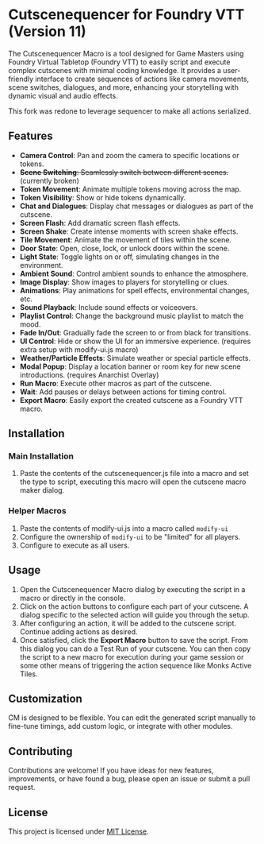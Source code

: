# Cutscenequencer for Foundry VTT (Version 11)

The Cutscenequencer Macro  is a tool designed for Game Masters using Foundry Virtual Tabletop (Foundry VTT) to easily script and execute complex cutscenes with minimal coding knowledge. It provides a user-friendly interface to create sequences of actions like camera movements, scene switches, dialogues, and more, enhancing your storytelling with dynamic visual and audio effects.

This fork was redone to leverage sequencer to make all actions serialized.

## Features

- **Camera Control**: Pan and zoom the camera to specific locations or tokens.
- ~~**Scene Switching**: Seamlessly switch between different scenes.~~ (currently broken)
- **Token Movement**: Animate multiple tokens moving across the map.
- **Token Visibility**: Show or hide tokens dynamically.
- **Chat and Dialogues**: Display chat messages or dialogues as part of the cutscene.
- **Screen Flash**: Add dramatic screen flash effects.
- **Screen Shake**: Create intense moments with screen shake effects.
- **Tile Movement**: Animate the movement of tiles within the scene.
- **Door State**: Open, close, lock, or unlock doors within the scene.
- **Light State**: Toggle lights on or off, simulating changes in the environment.
- **Ambient Sound**: Control ambient sounds to enhance the atmosphere.
- **Image Display**: Show images to players for storytelling or clues.
- **Animations**: Play animations for spell effects, environmental changes, etc.
- **Sound Playback**: Include sound effects or voiceovers.
- **Playlist Control**: Change the background music playlist to match the mood.
- **Fade In/Out**: Gradually fade the screen to or from black for transitions.
- **UI Control**: Hide or show the UI for an immersive experience. (requires extra setup with modify-ui.js macro)
- **Weather/Particle Effects**: Simulate weather or special particle effects.
- **Modal Popup**: Display a location banner or room key for new scene introductions. (requires Anarchist Overlay)
- **Run Macro**: Execute other macros as part of the cutscene.
- **Wait**: Add pauses or delays between actions for timing control.
- **Export Macro**: Easily export the created cutscene as a Foundry VTT macro.

## Installation

### Main Installation

1. Paste the contents of the cutscenequencer.js file into a macro and set the type to script, executing this macro will open the cutscene macro maker dialog.

### Helper Macros

1. Paste the contents of modify-ui.js into a macro called `modify-ui`
2. Configure the ownership of `modify-ui` to be "limited" for all players.  
3. Configure to execute as all users.

## Usage

1. Open the Cutscenequencer Macro dialog by executing the script in a macro or directly in the console.
2. Click on the action buttons to configure each part of your cutscene. A dialog specific to the selected action will guide you through the setup.
3. After configuring an action, it will be added to the cutscene script. Continue adding actions as desired.
4. Once satisfied, click the **Export Macro** button to save the script. From this dialog you can do a Test Run of your cutscene. You can then copy the script to a new macro for execution during your game session or some other means of triggering the action sequence like Monks Active Tiles.

## Customization

CM is designed to be flexible. You can edit the generated script manually to fine-tune timings, add custom logic, or integrate with other modules.

## Contributing

Contributions are welcome! If you have ideas for new features, improvements, or have found a bug, please open an issue or submit a pull request.

## License

This project is licensed under [MIT License](LICENSE).

